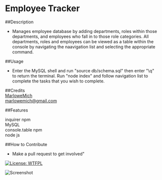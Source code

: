 # Employee Tracker


  ##Description
  
  - Manages employee database by adding departments, roles within those departments, and employees who fall in to those role categories.
All departments, roles and employees can be viewed as a table within the console by navigating the naavigation list and selecting the 
appropriate command.
  
  ##Usage
  
  - Enter the MySQL shell and run "source db/schema.sql" then enter "\q" to return the terminal. Run "node index" and follow navigation list to complete the tasks that you wish to complete.
  
  ##Credits
  <br>  [MarloweMich](https://github.com/MarloweMich)<br>  [marlowemich@gmail.com](mailto:marlowemich@gmail.com)

  ##Features

  inquirer npm<br>  MySQL<br>  console.table npm<br>  node js<br>  
  
  ##How to Contribute 
  
  - Make a pull request to get involved"

  

  [![License: WTFPL](https://img.shields.io/badge/License-WTFPL-brightgreen.svg)](http://www.wtfpl.net/about/)
  

  ![Screenshot](./Screenshot.png)